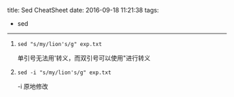 title: Sed CheatSheet
date: 2016-09-18 11:21:38
tags:
  - sed
---
1. `sed "s/my/lion's/g" exp.txt`

	单引号无法用\'转义，而双引号可以使用\"进行转义
	
2. `sed -i "s/my/lion's/g" exp.txt`

	-i 原地修改
<!-- more -->
